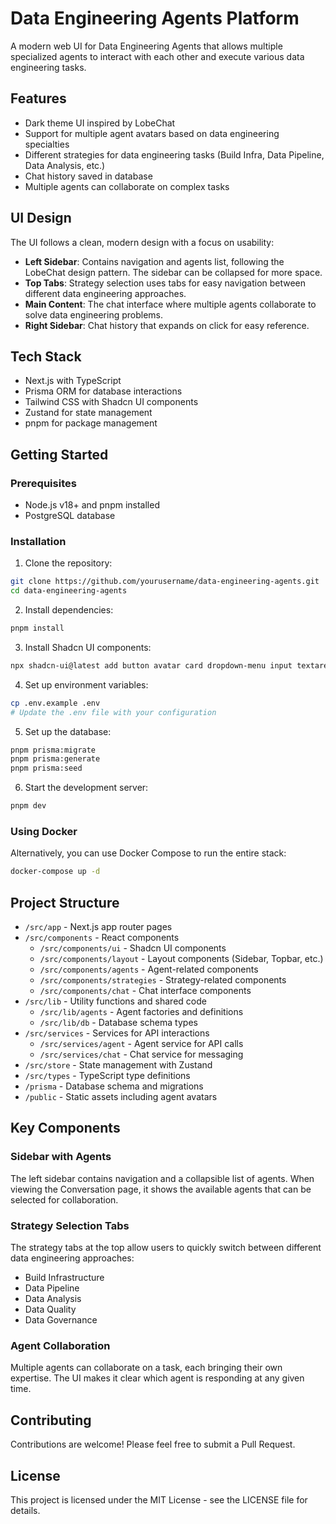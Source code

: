 # Data Engineering Agents Platform

A modern web UI for Data Engineering Agents that allows multiple specialized agents to interact with each other and execute various data engineering tasks.

## Features

- Dark theme UI inspired by LobeChat
- Support for multiple agent avatars based on data engineering specialties
- Different strategies for data engineering tasks (Build Infra, Data Pipeline, Data Analysis, etc.)
- Chat history saved in database
- Multiple agents can collaborate on complex tasks

## UI Design

The UI follows a clean, modern design with a focus on usability:

- **Left Sidebar**: Contains navigation and agents list, following the LobeChat design pattern. The sidebar can be collapsed for more space.
- **Top Tabs**: Strategy selection uses tabs for easy navigation between different data engineering approaches.
- **Main Content**: The chat interface where multiple agents collaborate to solve data engineering problems.
- **Right Sidebar**: Chat history that expands on click for easy reference.

## Tech Stack

- Next.js with TypeScript
- Prisma ORM for database interactions
- Tailwind CSS with Shadcn UI components
- Zustand for state management
- pnpm for package management

## Getting Started

### Prerequisites

- Node.js v18+ and pnpm installed
- PostgreSQL database

### Installation

1. Clone the repository:
```bash
git clone https://github.com/yourusername/data-engineering-agents.git
cd data-engineering-agents
```

2. Install dependencies:
```bash
pnpm install
```

3. Install Shadcn UI components:
```bash
npx shadcn-ui@latest add button avatar card dropdown-menu input textarea tabs tooltip scroll-area separator label switch
```

4. Set up environment variables:
```bash
cp .env.example .env
# Update the .env file with your configuration
```

5. Set up the database:
```bash
pnpm prisma:migrate
pnpm prisma:generate
pnpm prisma:seed
```

6. Start the development server:
```bash
pnpm dev
```

### Using Docker

Alternatively, you can use Docker Compose to run the entire stack:

```bash
docker-compose up -d
```

## Project Structure

- `/src/app` - Next.js app router pages
- `/src/components` - React components
  - `/src/components/ui` - Shadcn UI components
  - `/src/components/layout` - Layout components (Sidebar, Topbar, etc.)
  - `/src/components/agents` - Agent-related components
  - `/src/components/strategies` - Strategy-related components
  - `/src/components/chat` - Chat interface components
- `/src/lib` - Utility functions and shared code
  - `/src/lib/agents` - Agent factories and definitions
  - `/src/lib/db` - Database schema types
- `/src/services` - Services for API interactions
  - `/src/services/agent` - Agent service for API calls
  - `/src/services/chat` - Chat service for messaging
- `/src/store` - State management with Zustand
- `/src/types` - TypeScript type definitions
- `/prisma` - Database schema and migrations
- `/public` - Static assets including agent avatars

## Key Components

### Sidebar with Agents

The left sidebar contains navigation and a collapsible list of agents. When viewing the Conversation page, it shows the available agents that can be selected for collaboration.

### Strategy Selection Tabs

The strategy tabs at the top allow users to quickly switch between different data engineering approaches:
- Build Infrastructure
- Data Pipeline
- Data Analysis
- Data Quality
- Data Governance

### Agent Collaboration

Multiple agents can collaborate on a task, each bringing their own expertise. The UI makes it clear which agent is responding at any given time.

## Contributing

Contributions are welcome! Please feel free to submit a Pull Request.

## License

This project is licensed under the MIT License - see the LICENSE file for details.